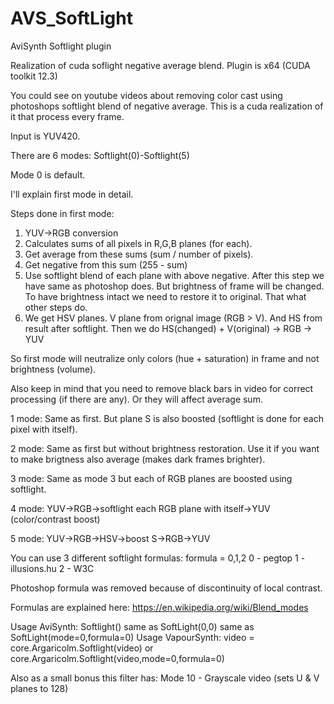 # AVS_SoftLight
AviSynth Softlight plugin

Realization of cuda soflight negative average blend.
Plugin is x64 (CUDA toolkit 12.3)

You could see on youtube videos about removing color cast using photoshops softlight blend of negative average. This is a cuda realization of it that process every frame.

Input is YUV420.

There are 6 modes:
Softlight(0)-Softlight(5)

Mode 0 is default.

I'll explain first mode in detail.

Steps done in first mode:
1. YUV->RGB conversion
2. Calculates sums of all pixels in R,G,B planes (for each).
3. Get average from these sums (sum / number of pixels).
4. Get negative from this sum (255 - sum)
5. Use softlight blend of each plane with above negative. After this step we have same as photoshop does. But brightness of frame will be changed. To have brightness intact we need to restore it to original. That what other steps do.
6. We get HSV planes. V plane from orignal image (RGB > V). And HS from result after softlight. Then we do HS(changed) + V(original) -> RGB -> YUV

So first mode will neutralize only colors (hue + saturation) in frame and not brightness (volume).

Also keep in mind that you need to remove black bars in video for correct processing (if there are any). Or they will affect average sum.

1 mode:
Same as first. But plane S is also boosted (softlight is done for each pixel with itself).

2 mode:
Same as first but without brightness restoration. Use it if you want to make brigtness also average (makes dark frames brighter).

3 mode:
Same as mode 3 but each of RGB planes are boosted using softlight.

4 mode:
YUV->RGB->softlight each RGB plane with itself->YUV (color/contrast boost)

5 mode:
YUV->RGB->HSV->boost S->RGB->YUV

You can use 3 different softlight formulas:
formula = 0,1,2
0 - pegtop
1 - illusions.hu
2 - W3C

Photoshop formula was removed because of discontinuity of local contrast.

Formulas are explained here: https://en.wikipedia.org/wiki/Blend_modes

Usage AviSynth:
Softlight() same as SoftLight(0,0) same as SoftLight(mode=0,formula=0)
Usage VapourSynth:
video = core.Argaricolm.Softlight(video) or core.Argaricolm.Softlight(video,mode=0,formula=0)

Also as a small bonus this filter has:
Mode 10 - Grayscale video (sets U & V planes to 128)